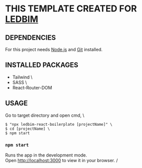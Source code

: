# THIS TEMPLATE CREATED FOR [LEDBIM](https://ledbim.com/)

## DEPENDENCIES

For this project needs [Node.js](https://nodejs.org/en/) and [Git](https://git-scm.com/) installed.

## INSTALLED PACKAGES

- Tailwind \
- SASS \
- React-Router-DOM

## USAGE

Go to target directory and open cmd, \

```
$ "npx ledbim-react-boilerplate [projectName]" \
$ cd [projectName] \
$ npm start
```

### `npm start`

Runs the app in the development mode.\
Open [http://localhost:3000](http://localhost:3000) to view it in your browser. /
